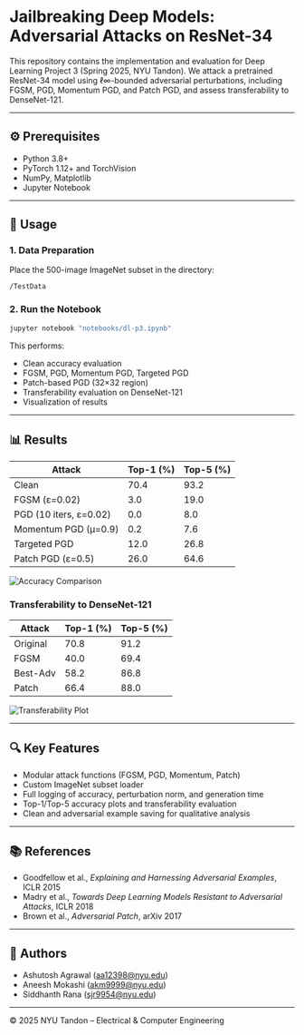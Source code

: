 
# Jailbreaking Deep Models: Adversarial Attacks on ResNet-34

This repository contains the implementation and evaluation for Deep Learning Project 3 (Spring 2025, NYU Tandon). We attack a pretrained ResNet-34 model using ℓ∞-bounded adversarial perturbations, including FGSM, PGD, Momentum PGD, and Patch PGD, and assess transferability to DenseNet-121.

---

## ⚙️ Prerequisites

- Python 3.8+
- PyTorch 1.12+ and TorchVision
- NumPy, Matplotlib
- Jupyter Notebook


---

## 🚀 Usage

### 1. Data Preparation

Place the 500-image ImageNet subset in the directory:

```
/TestData
```

### 2. Run the Notebook

```bash
jupyter notebook "notebooks/dl-p3.ipynb"
```

This performs:
- Clean accuracy evaluation
- FGSM, PGD, Momentum PGD, Targeted PGD
- Patch-based PGD (32×32 region)
- Transferability evaluation on DenseNet-121
- Visualization of results

---

## 📊 Results

| Attack                | Top-1 (%) | Top-5 (%) |
|-----------------------|-----------|-----------|
| Clean                 | 70.4      | 93.2      |
| FGSM (ε=0.02)         | 3.0       | 19.0      |
| PGD (10 iters, ε=0.02)| 0.0       | 8.0       |
| Momentum PGD (μ=0.9)  | 0.2       | 7.6       |
| Targeted PGD          | 12.0      | 26.8      |
| Patch PGD (ε=0.5)     | 26.0      | 64.6      |

![Accuracy Comparison](figures/accuracy_per_task.png)

### Transferability to DenseNet-121

| Attack   | Top-1 (%) | Top-5 (%) |
|----------|-----------|-----------|
| Original | 70.8      | 91.2      |
| FGSM     | 40.0      | 69.4      |
| Best-Adv | 58.2      | 86.8      |
| Patch    | 66.4      | 88.0      |

![Transferability Plot](figures/transferability_line_plot.png)

---

## 🔍 Key Features

- Modular attack functions (FGSM, PGD, Momentum, Patch)
- Custom ImageNet subset loader
- Full logging of accuracy, perturbation norm, and generation time
- Top-1/Top-5 accuracy plots and transferability evaluation
- Clean and adversarial example saving for qualitative analysis

---

## 📚 References

- Goodfellow et al., *Explaining and Harnessing Adversarial Examples*, ICLR 2015
- Madry et al., *Towards Deep Learning Models Resistant to Adversarial Attacks*, ICLR 2018
- Brown et al., *Adversarial Patch*, arXiv 2017

---

## 👥 Authors

- Ashutosh Agrawal (aa12398@nyu.edu)
- Aneesh Mokashi (akm9999@nyu.edu)
- Siddhanth Rana (sjr9954@nyu.edu)

---

© 2025 NYU Tandon – Electrical & Computer Engineering
